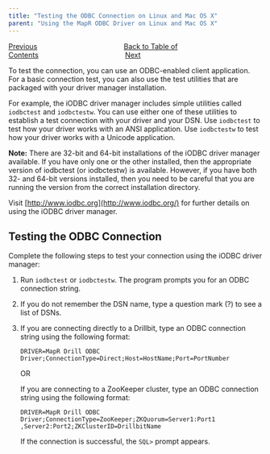 ```yaml
---
title: "Testing the ODBC Connection on Linux and Mac OS X"
parent: "Using the MapR ODBC Driver on Linux and Mac OS X"
---
```

[Previous](/docs/advanced-properties)<code>&nbsp;&nbsp;&nbsp;&nbsp;&nbsp;&nbsp;&nbsp;&nbsp;&nbsp;&nbsp;&nbsp;&nbsp;&nbsp;&nbsp;&nbsp;&nbsp;&nbsp;&nbsp;&nbsp;&nbsp;&nbsp;&nbsp;&nbsp;&nbsp;</code>[Back to Table of Contents](/docs)<code>&nbsp;&nbsp;&nbsp;&nbsp;&nbsp;&nbsp;&nbsp;&nbsp;&nbsp;&nbsp;&nbsp;&nbsp;&nbsp;&nbsp;&nbsp;&nbsp;&nbsp;&nbsp;&nbsp;&nbsp;&nbsp;&nbsp;&nbsp;&nbsp;</code>[Next](/docs/using-the-mapr-odbc-driver-on-windows)

To test the connection, you can use an ODBC-enabled client application. For a
basic connection test, you can also use the test utilities that are packaged
with your driver manager installation.

For example, the iODBC driver manager includes simple utilities called
`iodbctest` and `iodbctestw`. You can use either one of these utilities to
establish a test connection with your driver and your DSN. Use `iodbctest` to
test how your driver works with an ANSI application. Use `iodbctestw` to test
how your driver works with a Unicode application.

**Note:** There are 32-bit and 64-bit installations of the iODBC driver manager available. If you have only one or the other installed, then the appropriate version of iodbctest (or iodbctestw) is available. However, if you have both 32- and 64-bit versions installed, then you need to be careful that you are running the version from the correct installation directory.

Visit [http://www.iodbc.org](http://www.iodbc.org/) for further details on
using the iODBC driver manager.

## Testing the ODBC Connection

Complete the following steps to test your connection using the iODBC driver
manager:

  1. Run `iodbctest` or `iodbctestw`. The program prompts you for an ODBC connection string.
  2. If you do not remember the DSN name, type a question mark (?) to see a list of DSNs.
  3. If you are connecting directly to a Drillbit, type an ODBC connection string using the following format:

     `DRIVER=MapR Drill ODBC Driver;ConnectionType=Direct;Host=HostName;Port=PortNumber`
     
     OR
     
     If you are connecting to a ZooKeeper cluster, type an ODBC connection string
using the following format:

     `DRIVER=MapR Drill ODBC Driver;ConnectionType=ZooKeeper;ZKQuorum=Server1:Port1
,Server2:Port2;ZKClusterID=DrillbitName`

     If the connection is successful, the `SQL>` prompt appears.


